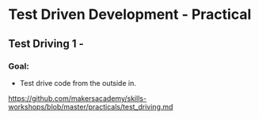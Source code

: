# Test Driven Development - Practical

## Test Driving 1 -

### Goal:
- Test drive code from the outside in.

https://github.com/makersacademy/skills-workshops/blob/master/practicals/test_driving.md

